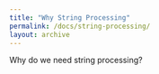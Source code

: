 ```yaml
---
title: "Why String Processing"
permalink: /docs/string-processing/
layout: archive
---
```



Why do we need string processing?
